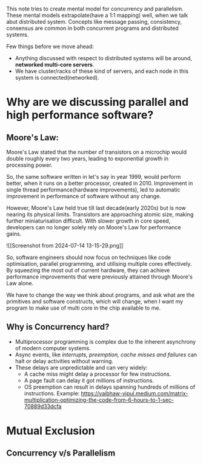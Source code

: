 This note tries to create mental model for concurrency and parallelism. These mental models extrapolate(have a 1:1 mapping) well, when we talk abut distributed system.
Concepts like message passing, consistency, consensus are common in both concurrent programs and distributed systems.

Few things before we move ahead:
- Anything discussed with respect to distributed systems will be around, **networked multi-core servers**.
- We have cluster/racks of these kind of servers, and each node in this system is connected(networked).
# Why are we discussing parallel and high performance software?

## Moore's Law:
Moore's Law stated that the number of transistors on a microchip would double roughly every two years, leading to exponential growth in processing power.

So, the same software written in let's say in year 1999, would perform better, when it runs on a better processor, created in 2010. Improvement in single thread performance(hardware improvements), led to automatic improvement in performance of software without any change.

However, Moore's Law held true till last decade(early 2020s) but is now nearing its physical limits. Transistors are approaching atomic size, making further miniaturisation difficult. With slower growth in core speed, developers can no longer solely rely on Moore's Law for performance gains.

![[Screenshot from 2024-07-14 13-15-29.png]]

So, software engineers should now focus on techniques like code optimisation, parallel programming, and utilising multiple cores effectively. By squeezing the most out of current hardware, they can achieve performance improvements that were previously attained through Moore's Law alone.

We have to change the way we think about programs, and ask what are the primitives and software constructs, which will change, when I want my program to make use of multi core in the chip available to me.
## Why is Concurrency hard?
- Multiprocessor programming is complex due to the inherent asynchrony of modern computer systems.
- Async events, like *interrupts, preemption, cache misses and failures* can halt or delay activities without warning.
- These delays are unpredictable and can very widely:
	- A cache miss might delay a processor for few instructions.
	- A page fault can delay it got millions of instructions.
	- OS preemption can result in delays spanning hundreds of millions of instructions.
Example: https://vaibhaw-vipul.medium.com/matrix-multiplication-optimizing-the-code-from-6-hours-to-1-sec-70889d33dcfa
# Mutual Exclusion





















## Concurrency v/s Parallelism